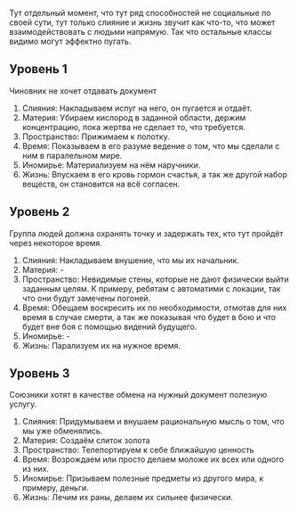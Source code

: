 Тут отдельный момент, что тут ряд способностей не социальные по своей сути, тут только слияние и жизнь звучит как что-то, что может взаимодействовать с людьми напрямую. Так что остальные классы видимо могут эффектно пугать.
## Уровень 1

Чиновник не хочет отдавать документ

1. Слияния: Накладываем испуг на него, он пугается и отдаёт.
2. Материя: Убираем кислород в заданной области, держим концентрацию, пока жертва не сделает то, что требуется.
3. Пространство: Прижимаем к полотку.
4. Время: Показываем в его разуме ведение о том, что мы сделали с ним в паралельном мире.
5. Иномирье: Материализуем на нём наручники.
6. Жизнь: Впускаем в его кровь гормон счастья, а так же другой набор веществ, он становится на всё согласен.

## Уровень 2

Группа людей должна охранять точку и задержать тех, кто тут пройдёт через некоторое время.

1. Слияния: Накладываем внушение, что мы их начальник.
2. Материя: -
3. Пространство: Невидимые стены, которые не дают физически выйти заданным целям. К примеру, ребятам с автоматими с локации, так что они будут замечены погоней.
4. Время: Обещаем воскресить их по необходимости, отмотав для них время в случае смерти, а так же показывая что будет в бою и что будет вне боя с помощью видений будущего.
5. Иномирье: -  
6. Жизнь: Парализуем их на нужное время.

## Уровень 3

Союзники хотят в качестве обмена на нужный документ полезную услугу.

1. Слияния: Придумываем и внушаем рациональную мысль о том, что мы уже обменялись.
2. Материя: Создаём слиток золота
3. Пространство: Телепортируем к себе ближайшую ценность
4. Время: Возрождаем или просто делаем моложе их всех или одного из них.
5. Иномирье: Призываем полезные предметы из другого мира, к примеру, деньги.
6. Жизнь: Лечим их раны, делаем их сильнее физически.